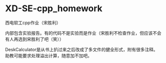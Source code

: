 # XD-SE-cpp_homework
西电软工cpp作业（宋胜利）

内部包含实验报告。有的代码不是实验而是作业（宋胜利不检查作业，但应该不会有人再选到宋胜利了吧（笑））

DeskCalculator是从书上扒过来之后改成了多文件的健全形式，附有很多注释。助教可能要求处理溢出计算，随意加不加吧。
